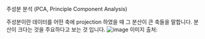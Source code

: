 주성분 분석 (PCA, Principle Component Analysis)

주성분이란 데이터를 어떤 축에 projection 하였을 때 그 분산이 큰 축들을 말합니다. 분산이 크다는 것을 주요하다고 보는 것 입니다.
![image](https://user-images.githubusercontent.com/11609881/112843195-4aadac00-90dd-11eb-8b6d-f81a1e87cbdf.png)
이미지 출처: 
<!--stackedit_data:
eyJoaXN0b3J5IjpbLTEyOTQ3NDI4OTIsLTE4OTc3NDYxMDhdfQ
==
-->